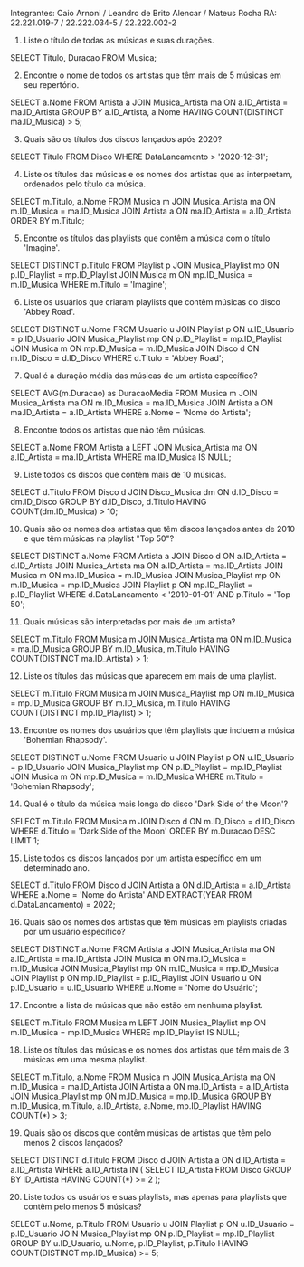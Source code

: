 Integrantes: Caio Arnoni / Leandro de Brito Alencar / Mateus Rocha
RA: 22.221.019-7 / 22.222.034-5 / 22.222.002-2

1. Liste o título de todas as músicas e suas durações.

SELECT Titulo, Duracao
FROM Musica;

2. Encontre o nome de todos os artistas que têm mais de 5 músicas em seu repertório.

SELECT a.Nome
FROM Artista a
JOIN Musica_Artista ma ON a.ID_Artista = ma.ID_Artista
GROUP BY a.ID_Artista, a.Nome
HAVING COUNT(DISTINCT ma.ID_Musica) > 5;

3. Quais são os títulos dos discos lançados após 2020?

SELECT Titulo
FROM Disco
WHERE DataLancamento > '2020-12-31';

4. Liste os títulos das músicas e os nomes dos artistas que as interpretam, ordenados pelo título da música.

SELECT m.Titulo, a.Nome
FROM Musica m
JOIN Musica_Artista ma ON m.ID_Musica = ma.ID_Musica
JOIN Artista a ON ma.ID_Artista = a.ID_Artista
ORDER BY m.Titulo;

5. Encontre os títulos das playlists que contêm a música com o título 'Imagine'.

SELECT DISTINCT p.Titulo
FROM Playlist p
JOIN Musica_Playlist mp ON p.ID_Playlist = mp.ID_Playlist
JOIN Musica m ON mp.ID_Musica = m.ID_Musica
WHERE m.Titulo = 'Imagine';

6. Liste os usuários que criaram playlists que contêm músicas do disco 'Abbey Road'.

SELECT DISTINCT u.Nome
FROM Usuario u
JOIN Playlist p ON u.ID_Usuario = p.ID_Usuario
JOIN Musica_Playlist mp ON p.ID_Playlist = mp.ID_Playlist
JOIN Musica m ON mp.ID_Musica = m.ID_Musica
JOIN Disco d ON m.ID_Disco = d.ID_Disco
WHERE d.Titulo = 'Abbey Road';

7. Qual é a duração média das músicas de um artista específico?

SELECT AVG(m.Duracao) as DuracaoMedia
FROM Musica m
JOIN Musica_Artista ma ON m.ID_Musica = ma.ID_Musica
JOIN Artista a ON ma.ID_Artista = a.ID_Artista
WHERE a.Nome = 'Nome do Artista';

8. Encontre todos os artistas que não têm músicas.

SELECT a.Nome
FROM Artista a
LEFT JOIN Musica_Artista ma ON a.ID_Artista = ma.ID_Artista
WHERE ma.ID_Musica IS NULL;

9. Liste todos os discos que contêm mais de 10 músicas.

SELECT d.Titulo
FROM Disco d
JOIN Disco_Musica dm ON d.ID_Disco = dm.ID_Disco
GROUP BY d.ID_Disco, d.Titulo
HAVING COUNT(dm.ID_Musica) > 10;

10. Quais são os nomes dos artistas que têm discos lançados antes de 2010 e que têm músicas na playlist "Top 50"?

SELECT DISTINCT a.Nome
FROM Artista a
JOIN Disco d ON a.ID_Artista = d.ID_Artista
JOIN Musica_Artista ma ON a.ID_Artista = ma.ID_Artista
JOIN Musica m ON ma.ID_Musica = m.ID_Musica
JOIN Musica_Playlist mp ON m.ID_Musica = mp.ID_Musica
JOIN Playlist p ON mp.ID_Playlist = p.ID_Playlist
WHERE d.DataLancamento < '2010-01-01'
  AND p.Titulo = 'Top 50';

11. Quais músicas são interpretadas por mais de um artista?

SELECT m.Titulo
FROM Musica m
JOIN Musica_Artista ma ON m.ID_Musica = ma.ID_Musica
GROUP BY m.ID_Musica, m.Titulo
HAVING COUNT(DISTINCT ma.ID_Artista) > 1;

12. Liste os títulos das músicas que aparecem em mais de uma playlist.

SELECT m.Titulo
FROM Musica m
JOIN Musica_Playlist mp ON m.ID_Musica = mp.ID_Musica
GROUP BY m.ID_Musica, m.Titulo
HAVING COUNT(DISTINCT mp.ID_Playlist) > 1;

13. Encontre os nomes dos usuários que têm playlists que incluem a música 'Bohemian Rhapsody'.

SELECT DISTINCT u.Nome
FROM Usuario u
JOIN Playlist p ON u.ID_Usuario = p.ID_Usuario
JOIN Musica_Playlist mp ON p.ID_Playlist = mp.ID_Playlist
JOIN Musica m ON mp.ID_Musica = m.ID_Musica
WHERE m.Titulo = 'Bohemian Rhapsody';

14. Qual é o título da música mais longa do disco 'Dark Side of the Moon'?

SELECT m.Titulo
FROM Musica m
JOIN Disco d ON m.ID_Disco = d.ID_Disco
WHERE d.Titulo = 'Dark Side of the Moon'
ORDER BY m.Duracao DESC
LIMIT 1;

15. Liste todos os discos lançados por um artista específico em um determinado ano.

SELECT d.Titulo
FROM Disco d
JOIN Artista a ON d.ID_Artista = a.ID_Artista
WHERE a.Nome = 'Nome do Artista'
  AND EXTRACT(YEAR FROM d.DataLancamento) = 2022;

16. Quais são os nomes dos artistas que têm músicas em playlists criadas por um usuário específico?

SELECT DISTINCT a.Nome
FROM Artista a
JOIN Musica_Artista ma ON a.ID_Artista = ma.ID_Artista
JOIN Musica m ON ma.ID_Musica = m.ID_Musica
JOIN Musica_Playlist mp ON m.ID_Musica = mp.ID_Musica
JOIN Playlist p ON mp.ID_Playlist = p.ID_Playlist
JOIN Usuario u ON p.ID_Usuario = u.ID_Usuario
WHERE u.Nome = 'Nome do Usuário';

17. Encontre a lista de músicas que não estão em nenhuma playlist.

SELECT m.Titulo
FROM Musica m
LEFT JOIN Musica_Playlist mp ON m.ID_Musica = mp.ID_Musica
WHERE mp.ID_Playlist IS NULL;

18. Liste os títulos das músicas e os nomes dos artistas que têm mais de 3 músicas em uma mesma playlist.

SELECT m.Titulo, a.Nome
FROM Musica m
JOIN Musica_Artista ma ON m.ID_Musica = ma.ID_Artista
JOIN Artista a ON ma.ID_Artista = a.ID_Artista
JOIN Musica_Playlist mp ON m.ID_Musica = mp.ID_Musica
GROUP BY m.ID_Musica, m.Titulo, a.ID_Artista, a.Nome, mp.ID_Playlist
HAVING COUNT(*) > 3;

19. Quais são os discos que contêm músicas de artistas que têm pelo menos 2 discos lançados?

SELECT DISTINCT d.Titulo
FROM Disco d
JOIN Artista a ON d.ID_Artista = a.ID_Artista
WHERE a.ID_Artista IN (
    SELECT ID_Artista
    FROM Disco
    GROUP BY ID_Artista
    HAVING COUNT(*) >= 2
);

20. Liste todos os usuários e suas playlists, mas apenas para playlists que contêm pelo menos 5 músicas?

SELECT u.Nome, p.Titulo
FROM Usuario u
JOIN Playlist p ON u.ID_Usuario = p.ID_Usuario
JOIN Musica_Playlist mp ON p.ID_Playlist = mp.ID_Playlist
GROUP BY u.ID_Usuario, u.Nome, p.ID_Playlist, p.Titulo
HAVING COUNT(DISTINCT mp.ID_Musica) >= 5;
